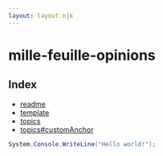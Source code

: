```yaml
---
layout: layout.njk
---
```

# mille-feuille-opinions

## Index

* [readme](/readme)
* [template](/template)
* [topics](/topics)
* [topics#customAnchor](/topics#customAnchor)

``` csharp
System.Console.WriteLine("Hello world!");
```
